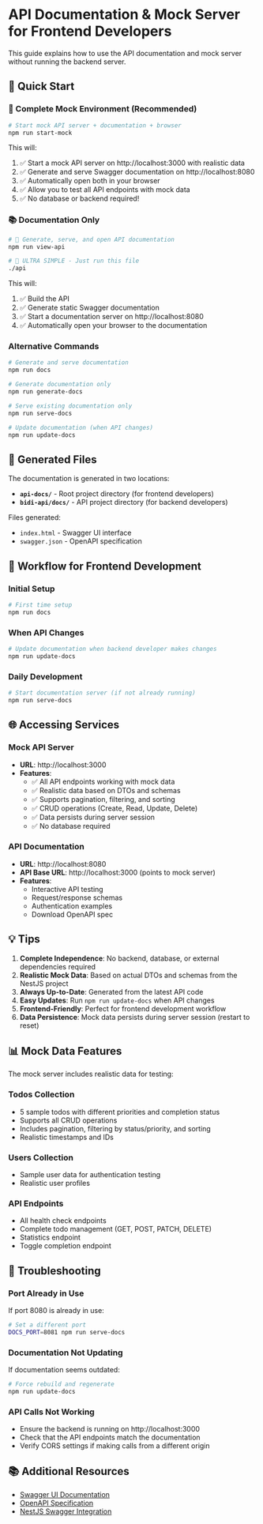 # API Documentation & Mock Server for Frontend Developers

This guide explains how to use the API documentation and mock server without running the backend server.

## 🚀 Quick Start

### **🚀 Complete Mock Environment (Recommended)**

```bash
# Start mock API server + documentation + browser
npm run start-mock
```

This will:
1. ✅ Start a mock API server on http://localhost:3000 with realistic data
2. ✅ Generate and serve Swagger documentation on http://localhost:8080
3. ✅ Automatically open both in your browser
4. ✅ Allow you to test all API endpoints with mock data
5. ✅ No database or backend required!

### **📚 Documentation Only**

```bash
# 🚀 Generate, serve, and open API documentation
npm run view-api

# 🎯 ULTRA SIMPLE - Just run this file
./api
```

This will:
1. ✅ Build the API
2. ✅ Generate static Swagger documentation
3. ✅ Start a documentation server on http://localhost:8080
4. ✅ Automatically open your browser to the documentation

### Alternative Commands

```bash
# Generate and serve documentation
npm run docs

# Generate documentation only
npm run generate-docs

# Serve existing documentation only
npm run serve-docs

# Update documentation (when API changes)
npm run update-docs
```

## 📁 Generated Files

The documentation is generated in two locations:

- **`api-docs/`** - Root project directory (for frontend developers)
- **`bidi-api/docs/`** - API project directory (for backend developers)

Files generated:
- `index.html` - Swagger UI interface
- `swagger.json` - OpenAPI specification

## 🔄 Workflow for Frontend Development

### Initial Setup
```bash
# First time setup
npm run docs
```

### When API Changes
```bash
# Update documentation when backend developer makes changes
npm run update-docs
```

### Daily Development
```bash
# Start documentation server (if not already running)
npm run serve-docs
```

## 🌐 Accessing Services

### **Mock API Server**
- **URL**: http://localhost:3000
- **Features**:
  - ✅ All API endpoints working with mock data
  - ✅ Realistic data based on DTOs and schemas
  - ✅ Supports pagination, filtering, and sorting
  - ✅ CRUD operations (Create, Read, Update, Delete)
  - ✅ Data persists during server session
  - ✅ No database required

### **API Documentation**
- **URL**: http://localhost:8080
- **API Base URL**: http://localhost:3000 (points to mock server)
- **Features**:
  - Interactive API testing
  - Request/response schemas
  - Authentication examples
  - Download OpenAPI spec

## 💡 Tips

1. **Complete Independence**: No backend, database, or external dependencies required
2. **Realistic Mock Data**: Based on actual DTOs and schemas from the NestJS project
3. **Always Up-to-Date**: Generated from the latest API code
4. **Easy Updates**: Run `npm run update-docs` when API changes
5. **Frontend-Friendly**: Perfect for frontend development workflow
6. **Data Persistence**: Mock data persists during server session (restart to reset)

## 📊 Mock Data Features

The mock server includes realistic data for testing:

### **Todos Collection**
- 5 sample todos with different priorities and completion status
- Supports all CRUD operations
- Includes pagination, filtering by status/priority, and sorting
- Realistic timestamps and IDs

### **Users Collection**
- Sample user data for authentication testing
- Realistic user profiles

### **API Endpoints**
- All health check endpoints
- Complete todo management (GET, POST, PATCH, DELETE)
- Statistics endpoint
- Toggle completion endpoint

## 🔧 Troubleshooting

### Port Already in Use
If port 8080 is already in use:
```bash
# Set a different port
DOCS_PORT=8081 npm run serve-docs
```

### Documentation Not Updating
If documentation seems outdated:
```bash
# Force rebuild and regenerate
npm run update-docs
```

### API Calls Not Working
- Ensure the backend is running on http://localhost:3000
- Check that the API endpoints match the documentation
- Verify CORS settings if making calls from a different origin

## 📚 Additional Resources

- [Swagger UI Documentation](https://swagger.io/tools/swagger-ui/)
- [OpenAPI Specification](https://swagger.io/specification/)
- [NestJS Swagger Integration](https://docs.nestjs.com/openapi/introduction)
